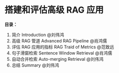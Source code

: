 # 搭建和评估高级 RAG 应用

**目录：**

1. 简介 Introduction @刘伟鸿
2. 高级 RAG 管道 Advanced RAG Pipeline @肖鸿儒
3. 评估 RAG 应用的指标 RAG Traid of Metrics @范致远
4. 句子滑窗检索 Sentence Window Retrieval @肖鸿儒
5. 自动合并检索 Auto-merging Retrieval @刘伟鸿
6. 总结 Summary @刘伟鸿


